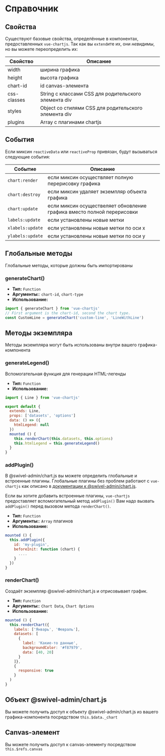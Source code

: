 # Справочник

## Свойства

Существуют базовые свойства, определённые в компонентах, предоставленных `vue-chartjs`. Так как вы `extend`ите их, они *невидимы*, но вы можете переопределить их:

| Свойство | Описание |
|---|---|
| width | ширина графика |
| height | высота графика |
| chart-id | id canvas-элемента |
| css-classes | String с классами CSS для родительского элемента div |
| styles | Object со стилями CSS для родительского элемента div |
| plugins | Array с плагинами chartjs |

## События

Если миксин `reactiveData` или `reactiveProp` привязан, будут вызываться следующие события:

| Событие | Описание |
|---|---|
| `chart:render` | если миксин осуществляет полную перерисовку графика |
| `chart:destroy` | если миксин удаляет экземпляр объекта графика |
| `chart:update` | если миксин осуществеляет обновление графика вместо полной перерисовки |
| `labels:update` | если установлены новые метки |
| `xlabels:update` | если установлены новые метки по оси x |
| `ylabels:update` | если установлены новые метки по оси y |


## Глобальные методы
Глобальные методы, которые должны быть импортированы

### generateChart()

- **Тип:** `Function`
- **Аргументы:**: `chart-id`, `chart-type`
- **Использование:**

```js
import { generateChart } from 'vue-chartjs'
// First argument is the chart-id, second the chart type.
const CustomLine = generateChart('custom-line', 'LineWithLine')
```

## Методы экземпляра

Методы экземпляра могут быть использованы внутри вашего графика-компонента

### generateLegend()

Вспомогательная функция для генерации HTML-легенды

- **Тип:** `Function`
- **Использование:**

```js {11}
import { Line } from 'vue-chartjs'

export default {
  extends: Line,
  props: ['datasets', 'options']
  data: () => ({
    htmlLegend: null
  })
  mounted () {
    this.renderChart(this.datasets, this.options)
    this.htmlLegend = this.generateLegend()
  }
}

```

### addPlugin()

В @swivel-admin/chart.js вы можете определить глобальные и встроенные плагины. Глобальные плагины без проблем работают с `vue-chartjs` как описано в [документации к @swivel-admin/chart.js](http://www.chartjs.org/docs/latest/developers/plugins.html).

Если вы хотите добавить встроенные плагины, `vue-chartjs` предоставляет вспомогательный метод `addPlugin()`
Вам надо вызвать `addPlugin()` перед вызовом метода `renderChart()`.

- **Тип:** `Function`
- **Аргументы:**: `Array` плагинов
- **Использование:**

```js
mounted () {
  this.addPlugin({
    id: 'my-plugin',
    beforeInit: function (chart) {
      ....
    }
  })
}
```

### renderChart()

Создаёт экземпляр @swivel-admin/chart.js и отрисовывает график.

- **Тип:** `Function`
- **Аргументы:**: `Chart Data`, `Chart Options`
- **Использование:**

```js
mounted () {
  this.renderChart({
    labels: ['Январь', 'Февраль'],
    datasets: [
      {
        label: 'Какие-то данные',
        backgroundColor: '#f87979',
        data: [40, 20]
      }
    ]},
    {
      responsive: true
    }
  )
}
```

## Объект @swivel-admin/chart.js

Вы можете получить доступ к объекту @swivel-admin/chart.js из вашего графика-компонента посредством `this.$data._chart`

## Canvas-элемент

Вы можете получить доступ к canvas-элементу посредством `this.$refs.canvas`
